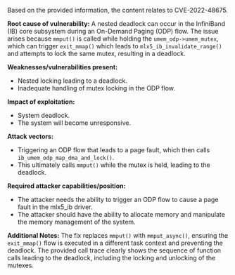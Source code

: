 Based on the provided information, the content relates to CVE-2022-48675.

**Root cause of vulnerability:**
A nested deadlock can occur in the InfiniBand (IB) core subsystem during an On-Demand Paging (ODP) flow. The issue arises because `mmput()` is called while holding the `umem_odp->umem_mutex`, which can trigger `exit_mmap()` which leads to `mlx5_ib_invalidate_range()` and attempts to lock the same mutex, resulting in a deadlock.

**Weaknesses/vulnerabilities present:**
- Nested locking leading to a deadlock.
- Inadequate handling of mutex locking in the ODP flow.

**Impact of exploitation:**
- System deadlock.
- The system will become unresponsive.

**Attack vectors:**
- Triggering an ODP flow that leads to a page fault, which then calls `ib_umem_odp_map_dma_and_lock()`.
- This ultimately calls `mmput()` while the mutex is held, leading to the deadlock.

**Required attacker capabilities/position:**
- The attacker needs the ability to trigger an ODP flow to cause a page fault in the mlx5_ib driver.
- The attacker should have the ability to allocate memory and manipulate the memory management of the system.

**Additional Notes:**
The fix replaces `mmput()` with `mmput_async()`, ensuring the `exit_mmap()` flow is executed in a different task context and preventing the deadlock.
The provided call trace clearly shows the sequence of function calls leading to the deadlock, including the locking and unlocking of the mutexes.